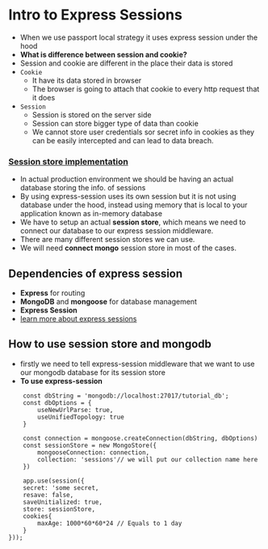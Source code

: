# Intro to Express Sessions
- When we use passport local strategy it uses express session under the hood
- **What is difference between session and cookie?**
- Session and cookie are different in the place their data is stored
- `Cookie`
    - It have its data stored in browser
    - The browser is going to attach that cookie to every http request that it does
- `Session`
    - Session is stored on the server side
    - Session can store bigger type of data than cookie
    - We cannot store user credentials sor secret info in cookies as they can be easily intercepted and can lead to data breach.
### [Session store implementation](https://www.npmjs.com/package/express-session)
- In actual production environment we should be having an actual database storing the info. of sessions
- By using express-session uses its own session but it is not using database under the hood, instead using memory that is local to your application known as in-memory database
- We have to setup an actual **session store**, which means we need to connect our database to our express session middleware.
- There are many different session stores we can use.
- We will need **connect mongo** session store in most of the cases.

## Dependencies of express session
- **Express** for routing
- **MongoDB** and **mongoose** for database management
- **Express Session** 
- [learn more about express sessions](https://www.npmjs.com/package/express-session)

## How to use session store and mongodb
- firstly we need to tell express-session middleware that we want to use our mongodb database for its session store
- **To use express-session**
```
    const dbString = 'mongodb://localhost:27017/tutorial_db';
    const dbOptions = {
        useNewUrlParse: true,
        useUnifiedTopology: true
    }

    const connection = mongoose.createConnection(dbString, dbOptions)
    const sessionStore = new MongoStore({
        mongooseConnection: connection,
        collection: 'sessions'// we will put our collection name here
    })

    app.use(session({
    secret: 'some secret,
    resave: false,
    saveUnitialized: true,
    store: sessionStore,
    cookies{
        maxAge: 1000*60*60*24 // Equals to 1 day
    }
}));

```